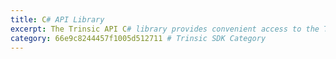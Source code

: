 ```yaml
---
title: C# API Library
excerpt: The Trinsic API C# library provides convenient access to the Trinsic API from applications written in C#.
category: 66e9c8244457f1005d512711 # Trinsic SDK Category
---
```

